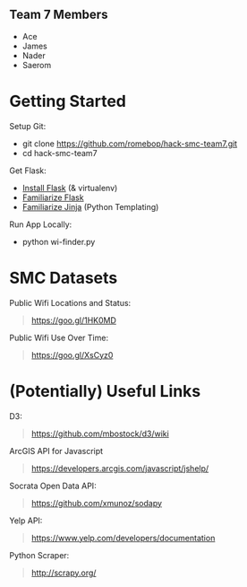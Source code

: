 Team 7 Members
--------------
* Ace
* James
* Nader
* Saerom

Getting Started
===============
Setup Git:

* git clone https://github.com/romebop/hack-smc-team7.git
* cd hack-smc-team7

Get Flask:

* [Install Flask](http://flask.pocoo.org/docs/0.10/installation/) (& virtualenv)
* [Familiarize Flask](http://flask.pocoo.org/docs/0.10/quickstart/)
* [Familiarize Jinja](http://jinja.pocoo.org/) (Python Templating)

Run App Locally:

* python wi-finder.py

SMC Datasets
============
Public Wifi Locations and Status:
> https://goo.gl/1HK0MD

Public Wifi Use Over Time:
> https://goo.gl/XsCyz0

(Potentially) Useful Links
==========================
D3:
> https://github.com/mbostock/d3/wiki

ArcGIS API for Javascript
> https://developers.arcgis.com/javascript/jshelp/

Socrata Open Data API:
> https://github.com/xmunoz/sodapy

Yelp API:
> https://www.yelp.com/developers/documentation

Python Scraper:
> http://scrapy.org/